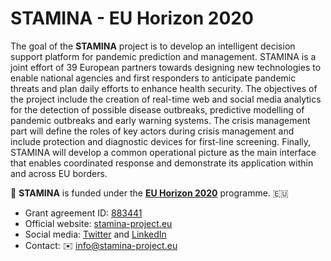 # STAMINA - EU Horizon 2020 
The goal of the **STAMINA** project is to develop an intelligent decision support platform for pandemic prediction and management. STAMINA is a joint effort of 39 European partners towards designing new technologies to enable national agencies and first responders to anticipate pandemic threats and plan daily efforts to enhance health security. The objectives of the project include the creation of real-time web and social media analytics for the detection of possible disease outbreaks, predictive modelling of pandemic outbreaks and early warning systems. The crisis management part will define the roles of key actors during crisis management and include protection and diagnostic devices for first-line screening. Finally, STAMINA will develop a common operational picture as the main interface that enables coordinated response and demonstrate its application within and across EU borders.

:pushpin: **STAMINA** is funded under the [**EU Horizon 2020**](https://research-and-innovation.ec.europa.eu/funding/funding-opportunities/funding-programmes-and-open-calls/horizon-2020_en) programme. :eu:
- Grant agreement ID: [883441](https://cordis.europa.eu/project/id/883441)
- Official website: [stamina-project.eu](https://stamina-project.eu/)
- Social media: [Twitter](https://twitter.com/stamina_project) and [LinkedIn](https://www.linkedin.com/in/stamina-project-025a381b8/)
- Contact: :envelope: info@stamina-project.eu
